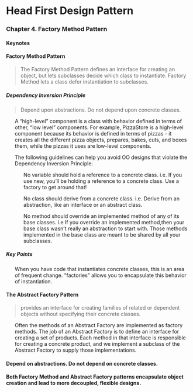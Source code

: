 # Head First Design Pattern
### Chapter 4. Factory Method Pattern
#### Keynotes


#### Factory Method Pattern
> The Factory Method Pattern defines an interface for creating an object, but lets subclasses decide which
class to instantiate. Factory Method lets a class defer instantiation to subclasses.

##### Dependency Inversion Principle
> Depend upon abstractions. Do not depend upon concrete classes.

<ul>A “high-level” component is a class with behavior defined in terms of other, “low level” components.
For example, PizzaStore is a high-level component because its behavior is defined in terms of pizzas - it creates all the different pizza objects, prepares, bakes, cuts, and boxes them, while the pizzas it uses are low-level components.</ul>

<ul>The following guidelines can help you avoid OO designs that violate the Dependency Inversion Principle:
<ul> No variable should hold a reference to a concrete class. i.e. If you use new, you’ll be holding
a reference to a concrete class. Use a factory to get around that!</ul>
<ul> No class should derive from a concrete class. i.e. Derive from an abstraction, like an interface or an abstract class.</ul>
<ul> No method should override an implemented method of any of its base classes. i.e If you override an implemented method,then your base class wasn’t really an abstraction to start with. Those methods implemented in the base class are meant to be shared by all your subclasses.</ul>
</ul>

##### Key Points
<ul>When you have code that instantiates concrete classes, this is an area of frequent change. “factories” allows you to encapsulate this behavior of instantiation.</ul>
<ul></ul>


#### The Abstract Factory Pattern
> provides an interface for creating families of related or dependent objects without specifying their concrete classes.
<ul>Often the methods of an Abstract Factory are implemented as factory methods. The job of an Abstract Factory is to define an interface for creating a set of products. Each method in that interface is responsible for creating a concrete product, and we implement a subclass of the Abstract Factory to supply those implementations.</ul>

#### Depend on abstractions. Do not depend on concrete classes.
#### Both Factory Method and Abstract Factory patterns encapsulate object creation and lead to more decoupled, flexible designs.